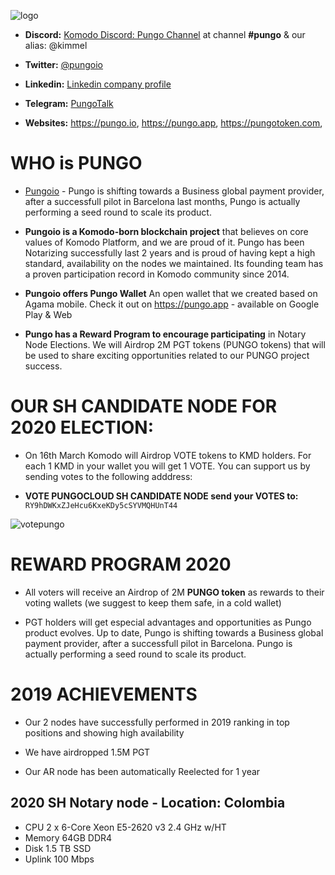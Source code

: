 ![logo](https://pungo.cloud/images/peer2cloud_logo.png "pungocloud")


* **Discord:** [Komodo Discord: Pungo Channel](https://discord.gg/rZmxVfc) at channel **#pungo** & our alias: @kimmel 
* **Twitter:** [@pungoio](https://twitter.com/pungo.io)
* **Linkedin:** [Linkedin company profile](https://www.linkedin.com/company/pungoio)
* **Telegram:** [PungoTalk](https://t.me/pungotalk)

* **Websites:** https://pungo.io, https://pungo.app, https://pungotoken.com,

# WHO is PUNGO

* [Pungoio](https://pungo.io) - Pungo is shifting towards a Business global payment provider, after a successfull pilot  in Barcelona last months, Pungo is actually performing a seed round to scale its product.

* **Pungoio is a Komodo-born blockchain project** that believes on core values of Komodo Platform, and we are proud of it. Pungo has been Notarizing successfully last 2 years and is proud of having kept a high standard, availability on the nodes we maintained. Its founding team has a proven participation record in Komodo community since 2014.

* **Pungoio offers Pungo Wallet** An open wallet that we created based on Agama mobile. Check it out on https://pungo.app - available on Google Play & Web 

* **Pungo has a Reward Program to encourage participating** in Notary Node Elections. We will Airdrop 2M PGT tokens (PUNGO tokens) that will be used to share exciting opportunities related to our PUNGO project success. 

# OUR SH CANDIDATE NODE FOR 2020 ELECTION:

* On 16th March Komodo will Airdrop VOTE tokens to KMD holders. For each 1 KMD in your wallet you will get 1 VOTE. You can support us by sending votes to the following adddress:

* **VOTE PUNGOCLOUD SH CANDIDATE NODE send your VOTES to:** ` RY9hDWKxZJeHcu6KxeKDy5cSYVMQHUnT44 `

![votepungo](https://i.ibb.co/XLnHHYy/frame.png "vote for pungo")

# REWARD PROGRAM 2020

* All voters will receive an Airdrop of 2M **PUNGO token** as rewards to their voting wallets (we suggest to keep them safe, in a cold wallet)

* PGT holders will get especial advantages and opportunities as Pungo product evolves. Up to date, Pungo is shifting towards a Business global payment provider, after a successfull pilot in Barcelona. Pungo is actually performing a seed round to scale its product.


# 2019 ACHIEVEMENTS

* Our 2 nodes have successfully performed in 2019 ranking in top positions and showing high availability

* We have airdropped 1.5M PGT

* Our AR node has been automatically Reelected for 1 year


## 2020 SH Notary node - Location: Colombia
* CPU 	2 x 6-Core Xeon E5-2620 v3 2.4 GHz w/HT
* Memory 	64GB DDR4
* Disk 1.5 TB SSD
* Uplink 100 Mbps




